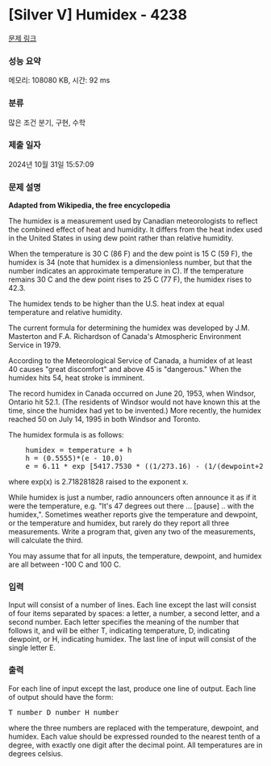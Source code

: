 # [Silver V] Humidex - 4238 

[문제 링크](https://www.acmicpc.net/problem/4238) 

### 성능 요약

메모리: 108080 KB, 시간: 92 ms

### 분류

많은 조건 분기, 구현, 수학

### 제출 일자

2024년 10월 31일 15:57:09

### 문제 설명

<p><strong>Adapted from Wikipedia, the free encyclopedia</strong></p>

<p>The humidex is a measurement used by Canadian meteorologists to reflect the combined effect of heat and humidity. It differs from the heat index used in the United States in using dew point rather than relative humidity.</p>

<p>When the temperature is 30 C (86 F) and the dew point is 15 C (59 F), the humidex is 34 (note that humidex is a dimensionless number, but that the number indicates an approximate temperature in C). If the temperature remains 30 C and the dew point rises to 25 C (77 F), the humidex rises to 42.3.</p>

<p>The humidex tends to be higher than the U.S. heat index at equal temperature and relative humidity.</p>

<p>The current formula for determining the humidex was developed by J.M. Masterton and F.A. Richardson of Canada's Atmospheric Environment Service in 1979.</p>

<p>According to the Meteorological Service of Canada, a humidex of at least 40 causes "great discomfort" and above 45 is "dangerous." When the humidex hits 54, heat stroke is imminent.</p>

<p>The record humidex in Canada occurred on June 20, 1953, when Windsor, Ontario hit 52.1. (The residents of Windsor would not have known this at the time, since the humidex had yet to be invented.) More recently, the humidex reached 50 on July 14, 1995 in both Windsor and Toronto.</p>

<p>The humidex formula is as follows:</p>

<pre>    humidex = temperature + h
    h = (0.5555)*(e - 10.0)
    e = 6.11 * exp [5417.7530 * ((1/273.16) - (1/(dewpoint+273.16)))]
</pre>

<p>where exp(x) is 2.718281828 raised to the exponent x.</p>

<p>While humidex is just a number, radio announcers often announce it as if it were the temperature, e.g. "It's 47 degrees out there ... [pause] .. with the humidex,". Sometimes weather reports give the temperature and dewpoint, or the temperature and humidex, but rarely do they report all three measurements. Write a program that, given any two of the measurements, will calculate the third.</p>

<p>You may assume that for all inputs, the temperature, dewpoint, and humidex are all between -100 C and 100 C.</p>

### 입력 

 <p>Input will consist of a number of lines. Each line except the last will consist of four items separated by spaces: a letter, a number, a second letter, and a second number. Each letter specifies the meaning of the number that follows it, and will be either T, indicating temperature, D, indicating dewpoint, or H, indicating humidex. The last line of input will consist of the single letter E.</p>

### 출력 

 <p>For each line of input except the last, produce one line of output. Each line of output should have the form:</p>

<pre>T number D number H number</pre>

<p>where the three numbers are replaced with the temperature, dewpoint, and humidex. Each value should be expressed rounded to the nearest tenth of a degree, with exactly one digit after the decimal point. All temperatures are in degrees celsius.</p>

